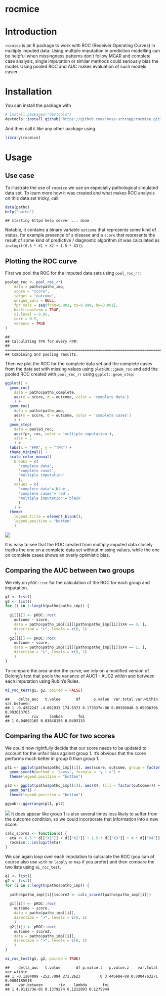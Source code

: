 rocmice
================

# Introduction

`rocmice` is an R package to work with ROC (Receiver Operating Curves)
in multiply imputed data. Using multiple imputation in prediction
modelling can be helpful when missingness patterns don’t follow MCAR and
complete case analysis, single imputation or similar methods could
seriously bias the model. Using pooled ROC and AUC makes evaluation of
such models easier.

# Installation

You can install the package with

``` r
# install.packages("devtools")
devtools::install_github("https://github.com/jonas-schropp/rocmice.git")
```

And then call it like any other package using

``` r
library(rocmice)
```

# Usage

## Use case

To illustrate the use of `rocmice` we use an especially pathological
simulated data set. To learn more how it was created and what makes ROC
analysis on this data set tricky, call

``` r
data(patho)
help("patho")
```

    ## starting httpd help server ... done

Notable, it contains a binary variable `outcome` that represents some
kind of status, for example presence of a disease and a `score` that
represents the result of some kind of predictive / diagnostic algorithm
(it was calculated as `invlogit(0.5 * X1 + X2 + 1.5 * X3)`).

## Plotting the ROC curve

First we pool the ROC for the imputed data sets using `pool_roc_rr`:

``` r
pooled_roc <- pool_roc_rr(
    data = patho$patho_imp,
    score = "score",
    target = "outcome",
    unique_vals = NULL,
    fpr_vals = seq(from=0.001, to=0.999, by=0.001),
    backtransform = TRUE,
    ci.level = 0.95,
    corr = 0.5,
    verbose = TRUE
)
```

    ## 
    ## Calculating TPR for every FPR: 
    ## ================================================================================
    ## Combining and pooling results.

Then we plot the ROC for the complete data set and the complete cases
from the data set with missing values using `plotROC::geom_roc` and add
the pooled ROC created with `pool_roc_rr` using `ggplot::geom_step`:

``` r
ggplot() + 
  geom_roc(
    data = patho$patho_complete, 
    aes(m = score, d = outcome, color = 'complete data')
    ) +
  geom_roc(
    data = patho$patho_amp, 
    aes(m = score, d = outcome, color = 'complete cases')
    ) +
  geom_step(
    data = pooled_roc, 
    aes(fpr, roc, color = 'multiple imputation'), 
    size = 1
    ) +
  labs(x = "FPR", y = "TPR") +
  theme_minimal() +
  scale_color_manual(
    breaks = c(
      'complete data', 
      'complete cases', 
      'multiple imputation'
      ),
    values = c(
      'complete data'='blue', 
      'complete cases'='red', 
      'multiple imputation'='black'
      )
    ) +
  theme(
    legend.title = element_blank(),
    legend.position = "bottom"
    )
```

![](Readme_files/figure-gfm/unnamed-chunk-6-1.png)<!-- -->

It is easy to see that the ROC created from multiply imputed data
closely tracks the one on a complete data set without missing values,
while the one on complete cases shows an overly optimistic bias.

## Comparing the AUC between two groups

We rely on `pROC::roc` for the calculation of the ROC for each group and
imputation.

``` r
g1 <- list()
g2 <- list()
for (i in 1:length(patho$patho_imp)) {
  
  g1[[i]] <- pROC::roc(
    outcome ~ score, 
    data = patho$patho_imp[[i]][patho$patho_imp[[i]]$X4 == 0, ],
    direction = ">", levels = c(0, 1)
    )
  g2[[i]] <- pROC::roc(
    outcome ~ score, 
    data = patho$patho_imp[[i]][patho$patho_imp[[i]]$X4 == 1, ],
    direction = ">", levels = c(0, 1)
    )
}
```

To compare the area under the curve, we rely on a modified version of
Delong’s test that pools the variance of AUC1 - AUC2 within and between
each imputation using Rubin’s Rules.

``` r
mi_roc_test(g1, g2, paired = FALSE)
```

    ##    delta_auc   t.value       df      p.value  var.total var.within var.between
    ## 1 -0.4382247 -4.662933 174.5373 6.173937e-06 0.09398048 0.09036396 0.003013763
    ##          riv     lambda       fmi
    ## 1 0.04002165 0.03848156 0.0493133

## Comparing the AUC for two scores

We could now rightfully decide that our score needs to be updated to
account for the unfair bias against group 1. It’s obvious that the score
performs much better in group 0 than group 1.

``` r
pl1 <- ggplot(patho$patho_imp[[1]], aes(score, outcome, group = factor(X4), color = factor(X4))) + 
  geom_smooth(method = 'loess', formula = 'y ~ x') +
  theme(legend.position = "bottom")

pl2 <- ggplot(patho$patho_imp[[1]], aes(X4, fill = factor(outcome))) + 
  geom_bar() +
  theme(legend.position = "bottom")

ggpubr::ggarrange(pl1, pl2)
```

![](Readme_files/figure-gfm/unnamed-chunk-9-1.png)<!-- --> It does
appear like group 1 is also several times less likely to suffer from the
outcome condition, so we could incorporate that information into a new
score.

``` r
calc_score2 <- function(d) {
  eta <- 0.5 * d[["X1"]] + d[["X2"]] + 1.5 * d[["X3"]] + 4 * d[["X4"]]
  rocmice:::invlogit(eta)
}
```

We can again loop over each imputation to calculate the ROC (you can of
course also use `with` or `lapply` or `map` if you prefer) and then
compare the two lists using `mi_roc_test`.

``` r
g1 <- list()
g2 <- list()
for (i in 1:length(patho$patho_imp)) {
  
  patho$patho_imp[[i]]$score2 <- calc_score2(patho$patho_imp[[i]])
  
  g1[[i]] <- pROC::roc(
    outcome ~ score, 
    data = patho$patho_imp[[i]],
    direction = ">", levels = c(0, 1)
    )
  g2[[i]] <- pROC::roc(
    outcome ~ score2, 
    data = patho$patho_imp[[i]],
    direction = ">", levels = c(0, 1)
    )
}

mi_roc_test(g1, g2, paired = TRUE)
```

    ##    delta_auc   t.value       df p.value.t   p.value.z    var.total   var.within
    ## 1 -0.1204099 -252.7884 272.2623         0 3.44668e-08 0.0004763271 0.0004185918
    ##    var.between       riv    lambda       fmi
    ## 1 4.811273e-05 0.1379274 0.1212093 0.1275944
